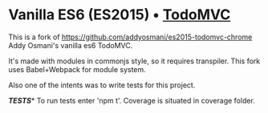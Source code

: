 # Vanilla ES6 (ES2015) • [TodoMVC](http://todomvc.com)

This is a fork of https://github.com/addyosmani/es2015-todomvc-chrome Addy Osmani's vanilla es6 TodoMVC.

It's made with modules in commonjs style, so it requires transpiler. This fork uses Babel+Webpack for module system.

Also one of the intents was to write tests for this project.

*****TESTS******
To run tests enter 'npm t'.
Coverage is situated in coverage folder.
